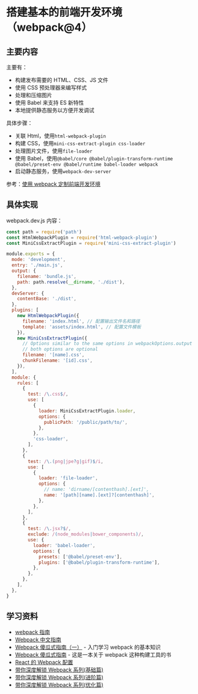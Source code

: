 # 搭建基本的前端开发环境（webpack@4）

## 主要内容

主要有：

- 构建发布需要的 HTML、CSS、JS 文件
- 使用 CSS 预处理器来编写样式
- 处理和压缩图片
- 使用 Babel 来支持 ES 新特性
- 本地提供静态服务以方便开发调试

具体步骤：

- 关联 Html，使用`html-webpack-plugin`
- 构建 CSS，使用`mini-css-extract-plugin css-loader`
- 处理图片文件，使用`file-loader`
- 使用 Babel，使用`@babel/core @babel/plugin-transform-runtime @babel/preset-env @babel/runtime babel-loader webpack`
- 启动静态服务，使用`webpack-dev-server`

参考：[使用 webpack 定制前端开发环境](https://juejin.im/book/5a6abad5518825733c144469/section/5a6abbe4518825734f52eb8f)

## 具体实现

webpack.dev.js 内容：

```js
const path = require('path')
const HtmlWebpackPlugin = require('html-webpack-plugin')
const MiniCssExtractPlugin = require('mini-css-extract-plugin')

module.exports = {
  mode: 'development',
  entry: './main.js',
  output: {
    filename: 'bundle.js',
    path: path.resolve(__dirname, './dist'),
  },
  devServer: {
    contentBase: './dist',
  },
  plugins: [
    new HtmlWebpackPlugin({
      filename: 'index.html', // 配置输出文件名和路径
      template: 'assets/index.html', // 配置文件模板
    }),
    new MiniCssExtractPlugin({
      // Options similar to the same options in webpackOptions.output
      // both options are optional
      filename: '[name].css',
      chunkFilename: '[id].css',
    }),
  ],
  module: {
    rules: [
      {
        test: /\.css$/,
        use: [
          {
            loader: MiniCssExtractPlugin.loader,
            options: {
              publicPath: '/public/path/to/',
            },
          },
          'css-loader',
        ],
      },
      {
        test: /\.(png|jpe?g|gif)$/i,
        use: [
          {
            loader: 'file-loader',
            options: {
              // name: 'dirname/[contenthash].[ext]',
              name: '[path][name].[ext]?[contenthash]',
            },
          },
        ],
      },
      {
        test: /\.jsx?$/,
        exclude: /(node_modules|bower_components)/,
        use: {
          loader: 'babel-loader',
          options: {
            presets: ['@babel/preset-env'],
            plugins: ['@babel/plugin-transform-runtime'],
          },
        },
      },
    ],
  },
}
```

## 学习资料

- [webpack 指南](https://webpack.docschina.org/guides/)
- [Webpack 中文指南](https://zhaoda.net/webpack-handbook/index.html)
- [Webpack 傻瓜式指南（一）](https://zhuanlan.zhihu.com/p/20367175) - 入门学习 webpack 的基本知识
- [Webpack 傻瓜式指南](https://vikingmute.gitbooks.io/webpack-for-fools/content/) - 这是一本关于 webpack 这种构建工具的书
- [React 的 Webpack 配置](https://www.jianshu.com/p/0e01ca947e50)
- [带你深度解锁 Webpack 系列(基础篇)](https://juejin.im/post/5e5c65fc6fb9a07cd00d8838)
- [带你深度解锁 Webpack 系列(进阶篇)](https://juejin.im/post/5e6518946fb9a07c820fbaaf)
- [带你深度解锁 Webpack 系列(优化篇)](https://juejin.im/post/5e6cfdc85188254913107c1f)

